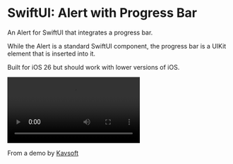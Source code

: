 # SwiftUI: Alert with Progress Bar

An Alert for SwiftUI that integrates a progress bar.

While the Alert is a standard SwiftUI component, the progress bar is a UIKit element that is inserted into it.

Built for iOS 26 but should work with lower versions of iOS.

![](ProgressAlert.mov) 

From a demo by [Kavsoft](https://youtu.be/6p2syzm0Wuo?si=8IIBIZx2sfY38Lxb)